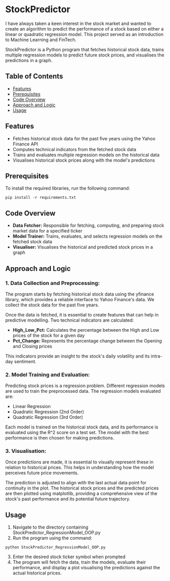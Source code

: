 # StockPredictor

I have always taken a keen interest in the stock market and wanted to create an algorithm to predict the performance of a stock based on either a linear or quadratic regression model. This project served as an introduction to Machine Learning and FinTech.

StockPredictor is a Python program that fetches historical stock data, trains multiple regression models to predict future stock prices, and visualises the predictions in a graph.

## Table of Contents

- [Features](#features)
- [Prerequisites](#prerequisites)
- [Code Overview](#code-overview)
- [Approach and Logic](#approach-and-logic)
- [Usage](#usage)

## Features

- Fetches historical stock data for the past five years using the Yahoo Finance API
- Computes technical indicators from the fetched stock data
- Trains and evaluates multiple regression models on the historical data
- Visualises historical stock prices along with the model's predictions

## Prerequisites

To install the required libraries, run the following command:
```
pip install -r requirements.txt
```

## Code Overview

- **Data Fetcher:** Responsible for fetching, computing, and preparing stock market data for a specified ticker
- **Model Trainer:** Trains, evaluates, and selects regression models on the fetched stock data
- **Visualiser:** Visualises the historical and predicted stock prices in a graph

## Approach and Logic

### 1. Data Collection and Preprocessing:
The program starts by fetching historical stock data using the yfinance library, which provides a reliable interface to Yahoo Finance's data. We collect the stock data for the past five years. 

Once the data is fetched, it is essential to create features that can help in predictive modelling. Two technical indicators are calculated:
- **High_Low_Pct:** Calculates the percentage between the High and Low prices of the stock for a given day
- **Pct_Change:** Represents the percentage change between the Opening and Closing prices

This indicators provide an insight to the stock's daily volatility and its intra-day sentiment.

### 2. Model Training and Evaluation:

Predicting stock prices is a regression problem. Different regression models are used to train the preprocessed data. The regression models evaluated are:
- Linear Regression
- Quadratic Regression (2nd Order)
- Quadratic Regression (3rd Order)

Each model is trained on the historical stock data, and its performance is evaluated using the R^2 score on a test set. The model with the best performance is then chosen for making predictions.

### 3. Visualisation:

Once predictions are made, it is essential to visually represent these in relation to historical prices. This helps in understanding how the model perceives future price movements.

The prediction is adjusted to align with the last actual data point for continuity in the plot. The historical stock prices and the predicted prices are then plotted using matplotlib, providing a comprehensive view of the stock's past performance and its potential future trajectory. 

## Usage

1. Navigate to the directory containing StockPredictor_RegressionModel_OOP.py
2. Run the program using the command:
```
python StockPredictor_RegressionModel_OOP.py
```
3. Enter the desired stock ticker symbol when prompted
4. The program will fetch the data, train the models, evaluate their performance, and display a plot visualising the predictions against the actual historical prices.
